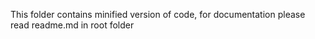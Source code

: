 This folder contains minified version of code, for documentation please read readme.md in root folder
